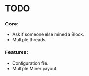# TODO

### Core:
- Ask if someone else mined a Block.
- Multiple threads.

### Features:
- Configuration file.
- Multiple Miner payout.
